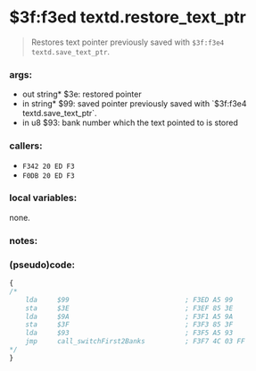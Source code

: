 ﻿

# $3f:f3ed textd.restore_text_ptr
> Restores text pointer previously saved with `$3f:f3e4 textd.save_text_ptr`.

### args:
+	out string* $3e: restored pointer
+	in string* $99: saved pointer previously saved with `$3f:f3e4 textd.save_text_ptr`.
+	in u8 $93: bank number which the text pointed to is stored

### callers:
+	`F342 20 ED F3`
+	`F0DB 20 ED F3`

### local variables:
none.

### notes:

### (pseudo)code:
```js
{
/*
	lda     $99                             ; F3ED A5 99
	sta     $3E                             ; F3EF 85 3E
	lda     $9A                             ; F3F1 A5 9A
	sta     $3F                             ; F3F3 85 3F
	lda     $93                             ; F3F5 A5 93
	jmp     call_switchFirst2Banks          ; F3F7 4C 03 FF
*/
}
```


